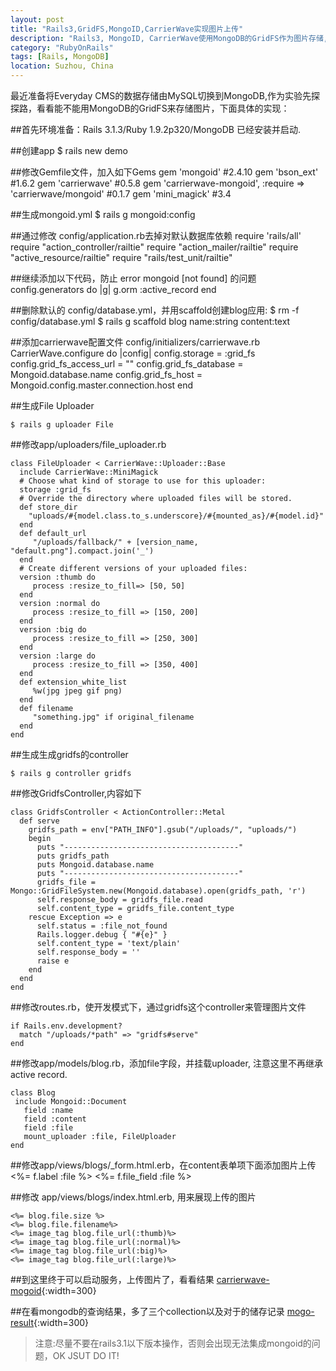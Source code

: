 ```yaml
---
layout: post
title: "Rails3,GridFS,MongoID,CarrierWave实现图片上传"
description: "Rails3, MongoID, CarrierWave使用MongoDB的GridFS作为图片存储,实现图片上传功能"
category: "RubyOnRails"
tags: [Rails, MongoDB]
location: Suzhou, China
---
```


最近准备将Everyday CMS的数据存储由MySQL切换到MongoDB,作为实验先探探路，看看能不能用MongoDB的GridFS来存储图片，下面具体的实现：

##首先环境准备：Rails 3.1.3/Ruby 1.9.2p320/MongoDB 已经安装并启动.

##创建app
	$ rails new demo

##修改Gemfile文件，加入如下Gems
	gem 'mongoid' #2.4.10
	gem 'bson_ext' #1.6.2
	gem 'carrierwave' #0.5.8
	gem 'carrierwave-mongoid', :require => 'carrierwave/mongoid' #0.1.7
	gem 'mini_magick' #3.4

##生成mongoid.yml
	$ rails g mongoid:config

##通过修改 config/application.rb去掉对默认数据库依赖
	require 'rails/all'
	require "action_controller/railtie"
	require "action_mailer/railtie"
	require "active_resource/railtie"
	require "rails/test_unit/railtie"

##继续添加以下代码，防止 error mongoid [not found] 的问题
	config.generators do |g|
	  g.orm :active_record
	end

##删除默认的 config/database.yml，并用scaffold创建blog应用:
	$ rm -f config/database.yml
	$ rails g scaffold blog name:string content:text

##添加carrierwave配置文件 config/initializers/carrierwave.rb
	CarrierWave.configure do |config|
	  config.storage = :grid_fs
	  config.grid_fs_access_url = ""
	  config.grid_fs_database = Mongoid.database.name
	  config.grid_fs_host = Mongoid.config.master.connection.host
	end

##生成File Uploader

	$ rails g uploader File

##修改app/uploaders/file_uploader.rb

	class FileUploader < CarrierWave::Uploader::Base
	  include CarrierWave::MiniMagick
	  # Choose what kind of storage to use for this uploader:
	  storage :grid_fs
	  # Override the directory where uploaded files will be stored.
	  def store_dir
		"uploads/#{model.class.to_s.underscore}/#{mounted_as}/#{model.id}"
	  end
	  def default_url
		 "/uploads/fallback/" + [version_name, "default.png"].compact.join('_')
	  end
	  # Create different versions of your uploaded files:
	  version :thumb do
		 process :resize_to_fill=> [50, 50]
	  end
	  version :normal do
		 process :resize_to_fill => [150, 200]
	  end
	  version :big do
		 process :resize_to_fill => [250, 300]
	  end
	  version :large do
		 process :resize_to_fill => [350, 400]
	  end
	  def extension_white_list
		 %w(jpg jpeg gif png)
	  end
	  def filename
		 "something.jpg" if original_filename
	  end
	end

##生成生成gridfs的controller

	$ rails g controller gridfs

##修改GridfsController,内容如下

	class GridfsController < ActionController::Metal
	  def serve
		gridfs_path = env["PATH_INFO"].gsub("/uploads/", "uploads/")
		begin
		  puts "---------------------------------------"
		  puts gridfs_path
		  puts Mongoid.database.name
		  puts "---------------------------------------"
		  gridfs_file = Mongo::GridFileSystem.new(Mongoid.database).open(gridfs_path, 'r')
		  self.response_body = gridfs_file.read
		  self.content_type = gridfs_file.content_type
		rescue Exception => e
		  self.status = :file_not_found
		  Rails.logger.debug { "#{e}" }
		  self.content_type = 'text/plain'
		  self.response_body = ''
		  raise e
		end
	  end
	end

##修改routes.rb，使开发模式下，通过gridfs这个controller来管理图片文件

	if Rails.env.development?
	  match "/uploads/*path" => "gridfs#serve"
	end

##修改app/models/blog.rb，添加file字段，并挂载uploader, 注意这里不再继承active record.

	class Blog
	 include Mongoid::Document
	   field :name
	   field :content
	   field :file
	   mount_uploader :file, FileUploader
	end

##修改app/views/blogs/_form.html.erb，在content表单项下面添加图片上传
    <%= f.label :file %>
    <%= f.file_field :file %>

##修改 app/views/blogs/index.html.erb, 用来展现上传的图片

	<%= blog.file.size %>
	<%= blog.file.filename%>
	<%= image_tag blog.file_url(:thumb)%>
	<%= image_tag blog.file_url(:normal)%>
	<%= image_tag blog.file_url(:big)%>
	<%= image_tag blog.file_url(:large)%>

##到这里终于可以启动服务，上传图片了，看看结果
[carrierwave-mogoid](/images/post/carrierwave-mongoid.png){:width=300}

##在看mongodb的查询结果，多了三个collection以及对于的储存记录
[mogo-result](/images/post/mongodb-result.png){:width=300}

> 注意:尽量不要在rails3.1以下版本操作，否则会出现无法集成mongoid的问题，OK JSUT DO IT!
